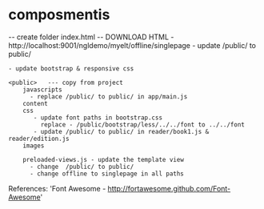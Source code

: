 composmentis
============

<offline-app>   -- create folder
	index.html  -- DOWNLOAD HTML - http://localhost:9001/ngldemo/myelt/offline/singlepage
		- update /public/ to public/

	- update bootstrap & responsive css

	<public>   --- copy from project
		javascripts
		  - replace /public/ to public/ in app/main.js
		content
		css
		   - update font paths in bootstrap.css
		     replace - /public/bootstrap/less/../../font to ../../font
           - update /public/ to public/ in reader/book1.js & reader/edition.js
		images

		preloaded-views.js - update the template view
		  - change  /public/ to public/
		  - change offline to singlepage in all paths



References:
'Font Awesome - http://fortawesome.github.com/Font-Awesome'